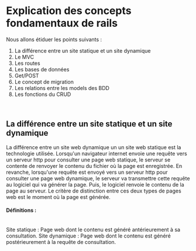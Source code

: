 # Explication des concepts fondamentaux de rails

Nous allons étiduer les points suivants :
1. La différence entre un site statique et un site dynamique
1. Le MVC
1. Les routes
1. Les bases de données
1. Get/POST
1. Le concept de migration
1. Les relations entre les models des BDD
1. Les fonctions du CRUD

<br />

## La différence entre un site statique et un site dynamique


La différence entre un site web dynamique un un site web statique est la technologie utilisée. Lorsqu'un navigateur internet envoie une requête vers un serveur http pour consulter une page web statique, le serveur se contente de renvoyer le contenu du fichier où la page est enregistrée. En revanche, lorsqu'une requête est envoyé vers un serveur http pour consulter une page web dynamique, le serveur va transmettre cette requête au logiciel qui va générer la page. Puis, le logiciel renvoie le contenu de la page au serveur. Le critère de distinction entre ces deux types de pages web est le moment où la page est générée.

#### Définitions :
<br />
Site statique : Page web dont le contenu est généré antérieurement à sa consultation.
Site dynamique : Page web dont le contenu est généré postérieurement à la requête de consultation.
